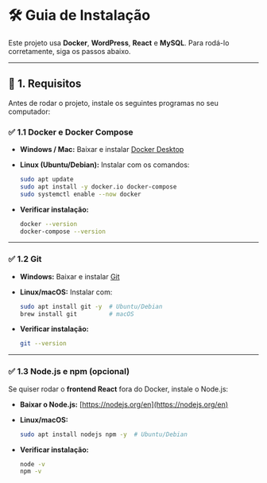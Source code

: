 # 🛠️ Guia de Instalação

Este projeto usa **Docker**, **WordPress**, **React** e **MySQL**. Para rodá-lo corretamente, siga os passos abaixo.

---

## 📌 1. Requisitos

Antes de rodar o projeto, instale os seguintes programas no seu computador:

### ✅ 1.1 Docker e Docker Compose
- **Windows / Mac:** Baixar e instalar [Docker Desktop](https://www.docker.com/products/docker-desktop)  
- **Linux (Ubuntu/Debian):** Instalar com os comandos:
  ```sh
  sudo apt update
  sudo apt install -y docker.io docker-compose
  sudo systemctl enable --now docker
  ```

- **Verificar instalação:**  
  ```sh
  docker --version
  docker-compose --version
  ```

---

### ✅ 1.2 Git
- **Windows:** Baixar e instalar [Git](https://git-scm.com/downloads)  
- **Linux/macOS:** Instalar com:  
  ```sh
  sudo apt install git -y  # Ubuntu/Debian
  brew install git         # macOS
  ```

- **Verificar instalação:**  
  ```sh
  git --version
  ```

---

### ✅ 1.3 Node.js e npm (opcional)
Se quiser rodar o **frontend React** fora do Docker, instale o Node.js:

- **Baixar o Node.js:** [https://nodejs.org/en](https://nodejs.org/en)  
- **Linux/macOS:**  
  ```sh
  sudo apt install nodejs npm -y  # Ubuntu/Debian
  ```

- **Verificar instalação:**  
  ```sh
  node -v
  npm -v
  ```
